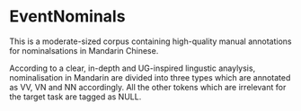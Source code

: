 # EventNominals

This is a moderate-sized corpus containing high-quality manual annotations for nominalsations in Mandarin Chinese. 

According to a clear, in-depth and UG-inspired lingustic anaylysis, nominalisation in Mandarin are divided into three types which are annotated as VV, VN and NN accordingly. All the other tokens  which are irrelevant for the target task are tagged as NULL.

